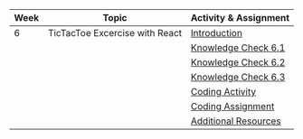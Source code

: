 | Week | Topic                                        | Activity & Assignment          |
|------|----------------------------------------------|--------------------------------|
| 6    | TicTacToe Excercise with React             | [Introduction](./Introduction%20And%20Instructions.pdf)                  |
|      |                                              | [Knowledge Check 6.1](https://docs.google.com/forms/d/1nlHgsKwJkUH8U4w6hglBTTnpMMVjOF0ON30grfL0O0s/edit)            |
|      |                                              | [Knowledge Check 6.2](https://docs.google.com/forms/d/1xMQcO43dF6PGLTdZ6HqUUNa87eiKN9S5D4hBSI2Glzo/edit)            |
|      |                                              | [Knowledge Check 6.3](https://docs.google.com/forms/d/1xOfqznc_awKbn4Ky3VZsdI1aThLID2wAaAry_UrsdZk/edit)            |
|      |                                              | [Coding Activity](https://classroom.github.com/a/N8c7Txg5) |
|      |                                              | [Coding Assignment](https://classroom.github.com/a/4oT7hGod) |
|      |                                              | [Additional Resources](./Additional%20Resources.pdf)           |
